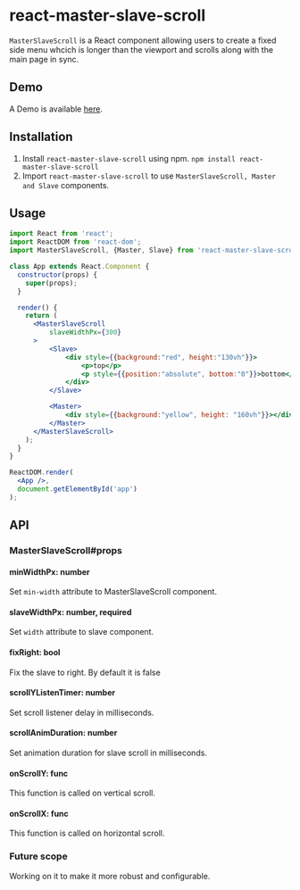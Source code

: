# react-master-slave-scroll

`MasterSlaveScroll` is a React component allowing users to create a fixed side menu whcich is longer than the viewport and scrolls along with the main page in sync.

## Demo
A Demo is available [here](http://ashwinrai.com/work/MasterSlaveScrollDemo/MasterSlaveScrollDemo.html).

## Installation

1. Install `react-master-slave-scroll` using npm. `npm install react-master-slave-scroll`
2. Import `react-master-slave-scroll` to use `MasterSlaveScroll, Master and Slave` components.

## Usage

```jsx
import React from 'react';
import ReactDOM from 'react-dom';
import MasterSlaveScroll, {Master, Slave} from 'react-master-slave-scroll';

class App extends React.Component {
  constructor(props) {
    super(props);
  }

  render() {
    return (
      <MasterSlaveScroll
          slaveWidthPx={300}
      >
          <Slave>
              <div style={{background:"red", height:"130vh"}}>
                  <p>top</p>
                  <p style={{position:"absolute", bottom:"0"}}>bottom</p>
              </div>
          </Slave>

          <Master>
              <div style={{background:"yellow", height: "160vh"}}></div>
          </Master>
      </MasterSlaveScroll>
    );
  }
}

ReactDOM.render(
  <App />,
  document.getElementById('app')
);
```

## API

### MasterSlaveScroll#props

#### minWidthPx: number

Set `min-width` attribute to MasterSlaveScroll component.

#### slaveWidthPx: number, required

Set `width` attribute to slave component.

#### fixRight: bool

Fix the slave to right. By default it is false

#### scrollYListenTimer: number

Set scroll listener delay in milliseconds.

#### scrollAnimDuration: number

Set animation duration for slave scroll in milliseconds.

#### onScrollY: func

This function is called on vertical scroll.

#### onScrollX: func

This function is called on horizontal scroll.

### Future scope

Working on it to make it more robust and configurable.
